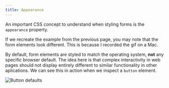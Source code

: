 ```yaml
---
title: Appearance
---
```


<div class="panels">
<div>

An important CSS concept to understand when styling forms is the `appearance` property.

If we recreate the example from the previous page, you may note that the form elements look different. This is because I recorded the gif on a Mac.

By default, form elements are styled to match the operating system, **not** any specific browser default. The idea here is that complex interactivity in web pages should not display entirely different to similar functionality in other aplications. We can see this in action when we inspect a `button` element.

</div>
<div>

![Button defaults](../buttondefaults.png)

</div>
</div>
